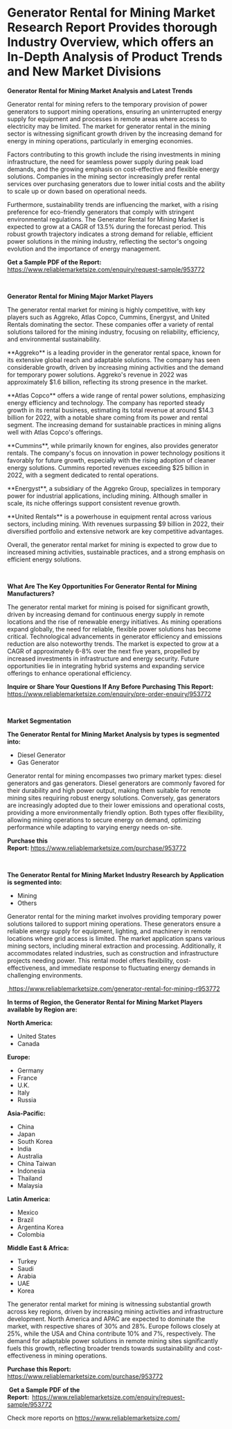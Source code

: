 <p><h1>Generator Rental for Mining Market Research Report Provides thorough Industry Overview, which offers an In-Depth Analysis of Product Trends and New Market Divisions</h1></p><p><strong>Generator Rental for Mining Market Analysis and Latest Trends</strong></p>
<p><p>Generator rental for mining refers to the temporary provision of power generators to support mining operations, ensuring an uninterrupted energy supply for equipment and processes in remote areas where access to electricity may be limited. The market for generator rental in the mining sector is witnessing significant growth driven by the increasing demand for energy in mining operations, particularly in emerging economies.</p><p>Factors contributing to this growth include the rising investments in mining infrastructure, the need for seamless power supply during peak load demands, and the growing emphasis on cost-effective and flexible energy solutions. Companies in the mining sector increasingly prefer rental services over purchasing generators due to lower initial costs and the ability to scale up or down based on operational needs.</p><p>Furthermore, sustainability trends are influencing the market, with a rising preference for eco-friendly generators that comply with stringent environmental regulations. The Generator Rental for Mining Market is expected to grow at a CAGR of 13.5% during the forecast period. This robust growth trajectory indicates a strong demand for reliable, efficient power solutions in the mining industry, reflecting the sector's ongoing evolution and the importance of energy management.</p></p>
<p><strong>Get a Sample PDF of the Report:&nbsp;</strong> <a href="https://www.reliablemarketsize.com/enquiry/request-sample/953772?utm_campaign=2113&utm_medium=2&utm_source=Github&utm_content=ia&utm_term=07032025&utm_id=generator-rental-for-mining">https://www.reliablemarketsize.com/enquiry/request-sample/953772</a></p>
<p>&nbsp;</p>
<p><strong>Generator Rental for Mining Major Market Players</strong></p>
<p><p>The generator rental market for mining is highly competitive, with key players such as Aggreko, Atlas Copco, Cummins, Energyst, and United Rentals dominating the sector. These companies offer a variety of rental solutions tailored for the mining industry, focusing on reliability, efficiency, and environmental sustainability.</p><p>**Aggreko** is a leading provider in the generator rental space, known for its extensive global reach and adaptable solutions. The company has seen considerable growth, driven by increasing mining activities and the demand for temporary power solutions. Aggreko's revenue in 2022 was approximately $1.6 billion, reflecting its strong presence in the market.</p><p>**Atlas Copco** offers a wide range of rental power solutions, emphasizing energy efficiency and technology. The company has reported steady growth in its rental business, estimating its total revenue at around $14.3 billion for 2022, with a notable share coming from its power and rental segment. The increasing demand for sustainable practices in mining aligns well with Atlas Copco's offerings.</p><p>**Cummins**, while primarily known for engines, also provides generator rentals. The company's focus on innovation in power technology positions it favorably for future growth, especially with the rising adoption of cleaner energy solutions. Cummins reported revenues exceeding $25 billion in 2022, with a segment dedicated to rental operations.</p><p>**Energyst**, a subsidiary of the Aggreko Group, specializes in temporary power for industrial applications, including mining. Although smaller in scale, its niche offerings support consistent revenue growth.</p><p>**United Rentals** is a powerhouse in equipment rental across various sectors, including mining. With revenues surpassing $9 billion in 2022, their diversified portfolio and extensive network are key competitive advantages.</p><p>Overall, the generator rental market for mining is expected to grow due to increased mining activities, sustainable practices, and a strong emphasis on efficient energy solutions.</p></p>
<p>&nbsp;</p>
<p><strong>What Are The Key Opportunities For Generator Rental for Mining Manufacturers?</strong></p>
<p><p>The generator rental market for mining is poised for significant growth, driven by increasing demand for continuous energy supply in remote locations and the rise of renewable energy initiatives. As mining operations expand globally, the need for reliable, flexible power solutions has become critical. Technological advancements in generator efficiency and emissions reduction are also noteworthy trends. The market is expected to grow at a CAGR of approximately 6-8% over the next five years, propelled by increased investments in infrastructure and energy security. Future opportunities lie in integrating hybrid systems and expanding service offerings to enhance operational efficiency.</p></p>
<p><strong>Inquire or Share Your Questions If Any Before Purchasing This Report:</strong> <a href="https://www.reliablemarketsize.com/enquiry/pre-order-enquiry/953772?utm_campaign=2113&utm_medium=2&utm_source=Github&utm_content=ia&utm_term=07032025&utm_id=generator-rental-for-mining">https://www.reliablemarketsize.com/enquiry/pre-order-enquiry/953772</a></p>
<p>&nbsp;</p>
<p><strong>Market Segmentation</strong></p>
<p><strong>The Generator Rental for Mining Market Analysis by types is segmented into:</strong></p>
<p><ul><li>Diesel Generator</li><li>Gas Generator</li></ul></p>
<p><p>Generator rental for mining encompasses two primary market types: diesel generators and gas generators. Diesel generators are commonly favored for their durability and high power output, making them suitable for remote mining sites requiring robust energy solutions. Conversely, gas generators are increasingly adopted due to their lower emissions and operational costs, providing a more environmentally friendly option. Both types offer flexibility, allowing mining operations to secure energy on demand, optimizing performance while adapting to varying energy needs on-site.</p></p>
<p><strong>Purchase this Report:&nbsp;</strong><a href="https://www.reliablemarketsize.com/purchase/953772?utm_campaign=2113&utm_medium=2&utm_source=Github&utm_content=ia&utm_term=07032025&utm_id=generator-rental-for-mining">https://www.reliablemarketsize.com/purchase/953772</a></p>
<p>&nbsp;</p>
<p><strong>The Generator Rental for Mining Market Industry Research by Application is segmented into:</strong></p>
<p><ul><li>Mining</li><li>Others</li></ul></p>
<p><p>Generator rental for the mining market involves providing temporary power solutions tailored to support mining operations. These generators ensure a reliable energy supply for equipment, lighting, and machinery in remote locations where grid access is limited. The market application spans various mining sectors, including mineral extraction and processing. Additionally, it accommodates related industries, such as construction and infrastructure projects needing power. This rental model offers flexibility, cost-effectiveness, and immediate response to fluctuating energy demands in challenging environments.</p></p>
<p><a href="https://www.reliablemarketsize.com/generator-rental-for-mining-r953772?utm_campaign=2113&utm_medium=2&utm_source=Github&utm_content=ia&utm_term=07032025&utm_id=generator-rental-for-mining">&nbsp;https://www.reliablemarketsize.com/generator-rental-for-mining-r953772</a></p>
<p><strong>In terms of Region, the Generator Rental for Mining Market Players available by Region are:</strong></p>
<p>
    <p> <strong> North America: </strong>
        <ul>
            <li>United States</li>
            <li>Canada</li>
        </ul>
        </p> 
    <p> <strong> Europe: </strong>
        <ul>
            <li>Germany</li>
            <li>France</li>
            <li>U.K.</li>
            <li>Italy</li>
            <li>Russia</li>
        </ul>
        </p> 
    <p> <strong> Asia-Pacific: </strong>
        <ul>
            <li>China</li>
            <li>Japan</li>
            <li>South Korea</li>
            <li>India</li>
            <li>Australia</li>
            <li>China Taiwan</li>
            <li>Indonesia</li>
            <li>Thailand</li>
            <li>Malaysia</li>
        </ul>
        </p> 
    <p> <strong> Latin America: </strong>
        <ul>
            <li>Mexico</li>
            <li>Brazil</li>
            <li>Argentina Korea</li>
            <li>Colombia</li>
        </ul>
        </p> 
    <p> <strong> Middle East & Africa: </strong>
        <ul>
            <li>Turkey</li>
            <li>Saudi</li>
            <li>Arabia</li>
            <li>UAE</li>
            <li>Korea</li>
        </ul>
    </p>
    </p>
<p><p>The generator rental market for mining is witnessing substantial growth across key regions, driven by increasing mining activities and infrastructure development. North America and APAC are expected to dominate the market, with respective shares of 30% and 28%. Europe follows closely at 25%, while the USA and China contribute 10% and 7%, respectively. The demand for adaptable power solutions in remote mining sites significantly fuels this growth, reflecting broader trends towards sustainability and cost-effectiveness in mining operations.</p></p>
<p><strong>Purchase this Report: </strong><a href="https://www.reliablemarketsize.com/purchase/953772?utm_campaign=2113&utm_medium=2&utm_source=Github&utm_content=ia&utm_term=07032025&utm_id=generator-rental-for-mining">https://www.reliablemarketsize.com/purchase/953772</a></p>
<p>&nbsp;<strong>Get a Sample PDF of the Report:&nbsp;&nbsp;</strong><a href="https://www.reliablemarketsize.com/enquiry/request-sample/953772?utm_campaign=2113&utm_medium=2&utm_source=Github&utm_content=ia&utm_term=07032025&utm_id=generator-rental-for-mining">https://www.reliablemarketsize.com/enquiry/request-sample/953772</a></p>
<p><strong></strong></p>
<p>Check more reports on <a href="https://www.reliablemarketsize.com/?utm_campaign=2113&utm_medium=2&utm_source=Github&utm_content=ia&utm_term=07032025&utm_id=generator-rental-for-mining">https://www.reliablemarketsize.com/</a></p>